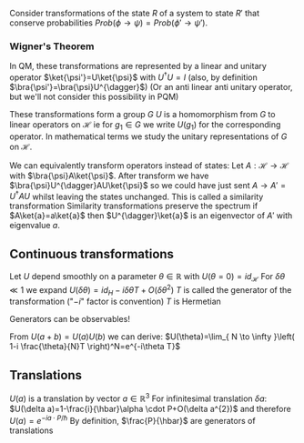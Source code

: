 Consider transformations of the state $R$ of a system to state $R'$ that conserve probabilities $Prob(\phi\to \psi)=Prob(\phi'\to \psi')$.
### Wigner's Theorem
In QM, these transformations are represented by a linear and unitary operator $\ket{\psi'}=U\ket{\psi}$ with $U^{\dagger}U=I$ (also, by definition $\bra{\psi'}=\bra{\psi}U^{\dagger}$)
(Or an anti linear anti unitary operator, but we'll not consider this possibility in PQM)

These transformations form a group $G$ 
$U$ is a homomorphism from $G$ to linear operators on $\mathcal{H}$ ie for $g_{1}\in G$ we write $U(g_{1})$ for the corresponding operator.
In mathematical terms we study the unitary representations of $G$ on $\mathcal{H}$.

We can equivalently transform operators instead of states:
Let $A:\mathcal{H}\to \mathcal{H}$ with $\bra{\psi}A\ket{\psi}$. After transform we have $\bra{\psi}U^{\dagger}AU\ket{\psi}$ so we could have just sent $A\to A'=U^{\dagger}AU$ whilst leaving the states unchanged.
This is called a similarity transformation
Similarity transformations preserve the spectrum
if $A\ket{a}=a\ket{a}$ then $U^{\dagger}\ket{a}$ is an eigenvector of $A'$ with eigenvalue $a$.

## Continuous transformations
Let $U$ depend smoothly on a parameter $\theta \in \mathbb{R}$ with $U(\theta=0)=id_{\mathcal{H}}$
For $\delta \theta\ll 1$ we expand $U(\delta \theta)=id_{H}-i\delta \theta T+O(\delta \theta^2)$
$T$ is called the generator of the transformation ("$-i$" factor is convention)
$T$ is Hermetian

Generators can be observables!

From $U(a+b)=U(a)U(b)$ we can derive:
$U(\theta)=\lim_{ N \to \infty }\left( 1-i \frac{\theta}{N}T \right)^N=e^{-i\theta T}$

## Translations
$U(a)$ is a translation by vector $a\in \mathbb{R}^{3}$
For infinitesimal translation $\delta a$:
$U(\delta a)=1-\frac{i}{\hbar}\alpha \cdot P+O(\delta a^{2})$
and therefore $U(a)=e^{-ia\cdot P/\hbar}$
By definition, $\frac{P}{\hbar}$ are generators of translations
